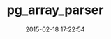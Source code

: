 ---
layout: post
title:  "pg_array_parser"
repo:   "dockyard/pg_array_parser"
date:   2015-02-18 17:22:54
gemurl: https://github.com/dockyard/pg_array_parser
---